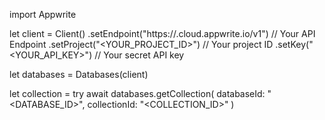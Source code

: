 import Appwrite

let client = Client()
    .setEndpoint("https://<REGION>.cloud.appwrite.io/v1") // Your API Endpoint
    .setProject("<YOUR_PROJECT_ID>") // Your project ID
    .setKey("<YOUR_API_KEY>") // Your secret API key

let databases = Databases(client)

let collection = try await databases.getCollection(
    databaseId: "<DATABASE_ID>",
    collectionId: "<COLLECTION_ID>"
)

